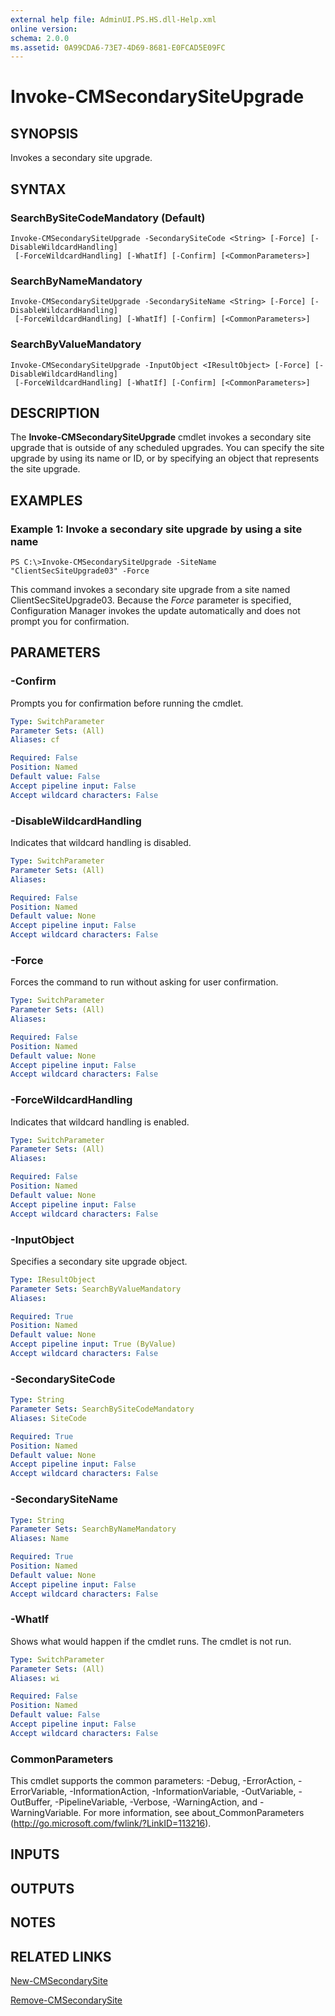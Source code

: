 ```yaml
---
external help file: AdminUI.PS.HS.dll-Help.xml
online version: 
schema: 2.0.0
ms.assetid: 0A99CDA6-73E7-4D69-8681-E0FCAD5E09FC
---
```


# Invoke-CMSecondarySiteUpgrade

## SYNOPSIS
Invokes a secondary site upgrade.

## SYNTAX

### SearchBySiteCodeMandatory (Default)
```
Invoke-CMSecondarySiteUpgrade -SecondarySiteCode <String> [-Force] [-DisableWildcardHandling]
 [-ForceWildcardHandling] [-WhatIf] [-Confirm] [<CommonParameters>]
```

### SearchByNameMandatory
```
Invoke-CMSecondarySiteUpgrade -SecondarySiteName <String> [-Force] [-DisableWildcardHandling]
 [-ForceWildcardHandling] [-WhatIf] [-Confirm] [<CommonParameters>]
```

### SearchByValueMandatory
```
Invoke-CMSecondarySiteUpgrade -InputObject <IResultObject> [-Force] [-DisableWildcardHandling]
 [-ForceWildcardHandling] [-WhatIf] [-Confirm] [<CommonParameters>]
```

## DESCRIPTION
The **Invoke-CMSecondarySiteUpgrade** cmdlet invokes a secondary site upgrade that is outside of any scheduled upgrades.
You can specify the site upgrade by using its name or ID, or by specifying an object that represents the site upgrade.

## EXAMPLES

### Example 1: Invoke a secondary site upgrade by using a site name
```
PS C:\>Invoke-CMSecondarySiteUpgrade -SiteName "ClientSecSiteUpgrade03" -Force
```

This command invokes a secondary site upgrade from a site named ClientSecSiteUpgrade03.
Because the *Force* parameter is specified, Configuration Manager invokes the update automatically and does not prompt you for confirmation.

## PARAMETERS

### -Confirm
Prompts you for confirmation before running the cmdlet.

```yaml
Type: SwitchParameter
Parameter Sets: (All)
Aliases: cf

Required: False
Position: Named
Default value: False
Accept pipeline input: False
Accept wildcard characters: False
```

### -DisableWildcardHandling
Indicates that wildcard handling is disabled.

```yaml
Type: SwitchParameter
Parameter Sets: (All)
Aliases: 

Required: False
Position: Named
Default value: None
Accept pipeline input: False
Accept wildcard characters: False
```

### -Force
Forces the command to run without asking for user confirmation.

```yaml
Type: SwitchParameter
Parameter Sets: (All)
Aliases: 

Required: False
Position: Named
Default value: None
Accept pipeline input: False
Accept wildcard characters: False
```

### -ForceWildcardHandling
Indicates that wildcard handling is enabled.

```yaml
Type: SwitchParameter
Parameter Sets: (All)
Aliases: 

Required: False
Position: Named
Default value: None
Accept pipeline input: False
Accept wildcard characters: False
```

### -InputObject
Specifies a secondary site upgrade object.

```yaml
Type: IResultObject
Parameter Sets: SearchByValueMandatory
Aliases: 

Required: True
Position: Named
Default value: None
Accept pipeline input: True (ByValue)
Accept wildcard characters: False
```

### -SecondarySiteCode


```yaml
Type: String
Parameter Sets: SearchBySiteCodeMandatory
Aliases: SiteCode

Required: True
Position: Named
Default value: None
Accept pipeline input: False
Accept wildcard characters: False
```

### -SecondarySiteName


```yaml
Type: String
Parameter Sets: SearchByNameMandatory
Aliases: Name

Required: True
Position: Named
Default value: None
Accept pipeline input: False
Accept wildcard characters: False
```

### -WhatIf
Shows what would happen if the cmdlet runs.
The cmdlet is not run.

```yaml
Type: SwitchParameter
Parameter Sets: (All)
Aliases: wi

Required: False
Position: Named
Default value: False
Accept pipeline input: False
Accept wildcard characters: False
```

### CommonParameters
This cmdlet supports the common parameters: -Debug, -ErrorAction, -ErrorVariable, -InformationAction, -InformationVariable, -OutVariable, -OutBuffer, -PipelineVariable, -Verbose, -WarningAction, and -WarningVariable. For more information, see about_CommonParameters (http://go.microsoft.com/fwlink/?LinkID=113216).

## INPUTS

## OUTPUTS

## NOTES

## RELATED LINKS

[New-CMSecondarySite](./New-CMSecondarySite.md)

[Remove-CMSecondarySite](./Remove-CMSecondarySite.md)



